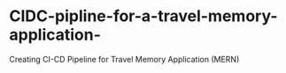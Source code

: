 # CIDC-pipline-for-a-travel-memory-application-
Creating CI-CD Pipeline for Travel Memory Application (MERN)
